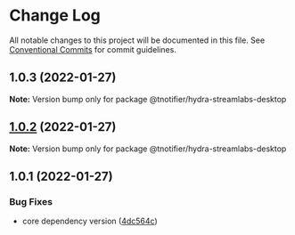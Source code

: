 # Change Log

All notable changes to this project will be documented in this file.
See [Conventional Commits](https://conventionalcommits.org) for commit guidelines.

## 1.0.3 (2022-01-27)

**Note:** Version bump only for package @tnotifier/hydra-streamlabs-desktop





## [1.0.2](https://github.com/tnotifier/hydra/compare/@tnotifier/hydra-streamlabs-desktop@1.0.1...@tnotifier/hydra-streamlabs-desktop@1.0.2) (2022-01-27)

**Note:** Version bump only for package @tnotifier/hydra-streamlabs-desktop





## 1.0.1 (2022-01-27)


### Bug Fixes

* core dependency version ([4dc564c](https://github.com/tnotifier/hydra/commit/4dc564cbff42c3780f0b32d1867a7dce97b27a28))
